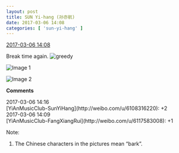```yaml
---
layout: post
title: SUN Yi-hang (孙亦航)
date: 2017-03-06 14:08
categories: [ 'sun-yi-hang' ]
---
```


<div class="weibo-info">
  <a href="http://weibo.com/6108316220/EyGwAyQ32">2017-03-06 14:08</a>
</div>

Break time again. ![greedy](http://img.t.sinajs.cn/t4/appstyle/expression/ext/normal/a5/cza_org.gif)

<!-- more -->

![Image 1](http://wx3.sinaimg.cn/mw690/006FnS5mgy1fde8tu7phxj30hs0gx0th.jpg)

![Image 2](http://wx2.sinaimg.cn/mw690/006FnS5mgy1fde8tx15axj30hs0hsadk.jpg)  

**Comments**

<div class="weibo-info">2017-03-06 14:16</div>
[YiAnMusicClub-SunYiHang](http://weibo.com/u/6108316220): +2

<div class="weibo-info">2017-03-06 14:09</div>
[YiAnMusicClub-FangXiangRui](http://weibo.com/u/6117583008): +1

Note:
1. The Chinese characters in the pictures mean “bark”.
